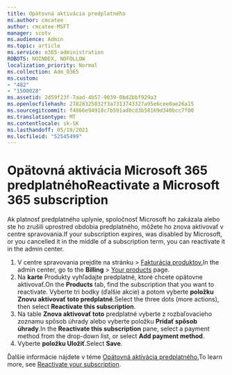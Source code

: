 ```yaml
---
title: Opätovná aktivácia predplatného
ms.author: cmcatee
author: cmcatee-MSFT
manager: scotv
ms.audience: Admin
ms.topic: article
ms.service: o365-administration
ROBOTS: NOINDEX, NOFOLLOW
localization_priority: Normal
ms.collection: Adm_O365
ms.custom:
- "482"
- "1500028"
ms.assetid: 2d59f23f-7aad-4b57-9039-0bd2bbf929a3
ms.openlocfilehash: 27828325832f3a7313743327a95e6cee0ae26a15
ms.sourcegitcommit: f4866e94918c7b591ad0cd3b58169d340bcc7f00
ms.translationtype: MT
ms.contentlocale: sk-SK
ms.lasthandoff: 05/19/2021
ms.locfileid: "52545499"
---
```

# <a name="reactivate-a-microsoft-365-subscription"></a><span data-ttu-id="4f53c-102">Opätovná aktivácia Microsoft 365 predplatného</span><span class="sxs-lookup"><span data-stu-id="4f53c-102">Reactivate a Microsoft 365 subscription</span></span>

<span data-ttu-id="4f53c-103">Ak platnosť predplatného uplynie, spoločnosť Microsoft ho zakázala alebo ste ho zrušili uprostred obdobia predplatného, môžete ho znova aktivovať v centre spravovania.</span><span class="sxs-lookup"><span data-stu-id="4f53c-103">If your subscription expires, was disabled by Microsoft, or you cancelled it in the middle of a subscription term, you can reactivate it in the admin center.</span></span>
  
1. <span data-ttu-id="4f53c-104">V centre spravovania prejdite na stránku  >  [Fakturácia produktov.](https://go.microsoft.com/fwlink/p/?linkid=842054)</span><span class="sxs-lookup"><span data-stu-id="4f53c-104">In the admin center, go to the **Billing** > [Your products](https://go.microsoft.com/fwlink/p/?linkid=842054) page.</span></span>
2. <span data-ttu-id="4f53c-105">Na **karte** Produkty vyhľadajte predplatné, ktoré chcete opätovne aktivovať.</span><span class="sxs-lookup"><span data-stu-id="4f53c-105">On the **Products** tab, find the subscription that you want to reactivate.</span></span> <span data-ttu-id="4f53c-106">Vyberte tri bodky (ďalšie akcie) a potom vyberte **položku Znovu aktivovať toto predplatné**.</span><span class="sxs-lookup"><span data-stu-id="4f53c-106">Select the three dots (more actions), then select **Reactivate this subscription**.</span></span>
3. <span data-ttu-id="4f53c-107">Na table **Znova aktivovať toto** predplatné vyberte z rozbaľovacieho zoznamu spôsob úhrady alebo vyberte položku **Pridať spôsob úhrady**.</span><span class="sxs-lookup"><span data-stu-id="4f53c-107">In the **Reactivate this subscription** pane, select a payment method from the drop-down list, or select **Add payment method**.</span></span>
4. <span data-ttu-id="4f53c-108">Vyberte **položku Uložiť**.</span><span class="sxs-lookup"><span data-stu-id="4f53c-108">Select **Save**.</span></span>

<span data-ttu-id="4f53c-109">Ďalšie informácie nájdete v téme [Opätovná aktivácia predplatného.](/microsoft-365/commerce/subscriptions/reactivate-your-subscription)</span><span class="sxs-lookup"><span data-stu-id="4f53c-109">To learn more, see [Reactivate your subscription](/microsoft-365/commerce/subscriptions/reactivate-your-subscription).</span></span>
